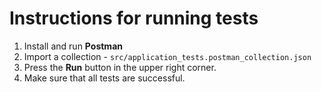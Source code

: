 # Instructions for running tests

1. Install and run **Postman**
2. Import a collection - `src/application_tests.postman_collection.json`
3. Press the **Run** button in the upper right corner.
4. Make sure that all tests are successful.
